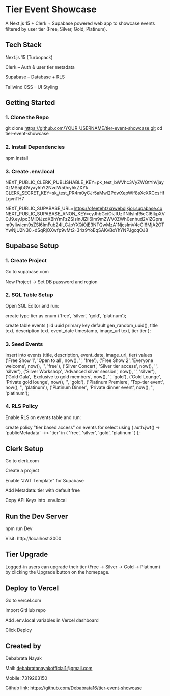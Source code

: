 # Tier Event Showcase

A Next.js 15 + Clerk + Supabase powered web app to showcase events filtered by user tier (Free, Silver, Gold, Platinum).





## Tech Stack

Next.js 15 (Turbopack)

Clerk – Auth & user tier metadata

Supabase – Database + RLS

Tailwind CSS – UI Styling
## Getting Started

### 1. Clone the Repo
git clone https://github.com/YOUR_USERNAME/tier-event-showcase.git
cd tier-event-showcase

### 2. Install Dependencies
npm install

### 3. Create .env.local
NEXT_PUBLIC_CLERK_PUBLISHABLE_KEY=pk_test_bWVhc3VyZWQtYnVjay0zMS5jbGVyay5hY2NvdW50cy5kZXYk
CLERK_SECRET_KEY=sk_test_PR4m0yCJr5aMwl2PdwXepWlf8sXcXRCcsHfLgvnTH7

NEXT_PUBLIC_SUPABASE_URL=https://ofeetehtzxnwebdjkjor.supabase.co
NEXT_PUBLIC_SUPABASE_ANON_KEY=eyJhbGciOiJIUzI1NiIsInR5cCI6IkpXVCJ9.eyJpc3MiOiJzdXBhYmFzZSIsInJlZiI6Im9mZWV0ZWh0enhud2ViZGpram9yIiwicm9sZSI6ImFub24iLCJpYXQiOjE3NTQwMzA1NjcsImV4cCI6MjA2OTYwNjU2N30.-dSqRjOXwfp9vMt2-34z9YoEqSAKvBoYhYNPJgcqOJ8

## Supabase Setup
### 1. Create Project

Go to supabase.com

New Project → Set DB password and region

### 2. SQL Table Setup

Open SQL Editor and run:

create type tier as enum ('free', 'silver', 'gold', 'platinum');

create table events (
  id uuid primary key default gen_random_uuid(),
  title text,
  description text,
  event_date timestamp,
  image_url text,
  tier tier
);

### 3. Seed Events
insert into events (title, description, event_date, image_url, tier) values
('Free Show 1', 'Open to all', now(), '', 'free'),
('Free Show 2', 'Everyone welcome', now(), '', 'free'),
('Silver Concert', 'Silver tier access', now(), '', 'silver'),
('Silver Workshop', 'Advanced silver session', now(), '', 'silver'),
('Gold Gala', 'Exclusive to gold members', now(), '', 'gold'),
('Gold Lounge', 'Private gold lounge', now(), '', 'gold'),
('Platinum Premiere', 'Top-tier event', now(), '', 'platinum'),
('Platinum Dinner', 'Private dinner event', now(), '', 'platinum');

### 4. RLS Policy
Enable RLS on events table and run:

create policy "tier based access"
on events
for select
using (
  auth.jwt() -> 'publicMetadata' ->> 'tier' in (
    'free', 'silver', 'gold', 'platinum'
  )
);
## Clerk Setup

Go to clerk.com

Create a project

Enable "JWT Template" for Supabase

Add Metadata: tier with default free

Copy API Keys into .env.local
##  Run the Dev Server

npm run Dev

Visit: http://localhost:3000
## Tier Upgrade

Logged-in users can upgrade their tier (Free → Silver → Gold → Platinum) by clicking the Upgrade button on the homepage.
## Deploy to Vercel

Go to vercel.com

Import GitHub repo

Add .env.local variables in Vercel dashboard

Click Deploy
##  Created by

Debabrata Nayak

Mail: debabratanayakofficial1@gmail.com

Mobile: 7319263150

Github link:  https://github.com/Debabrata16/tier-event-showcase